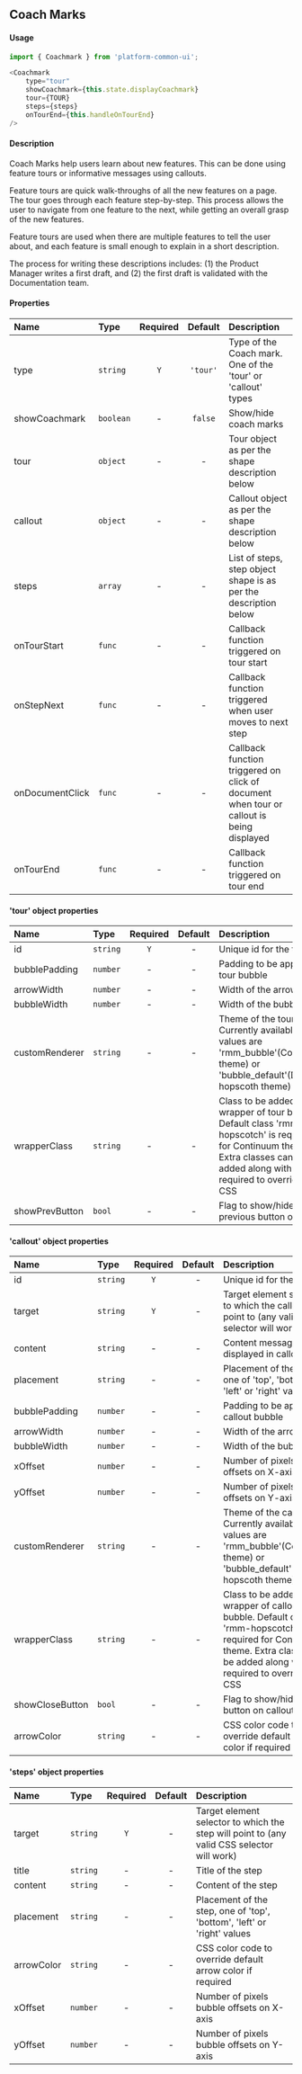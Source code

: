 ## Coach Marks
#### Usage
```js
import { Coachmark } from 'platform-common-ui';
```
```js
<Coachmark
    type="tour"
    showCoachmark={this.state.displayCoachmark}
    tour={TOUR}
    steps={steps}
    onTourEnd={this.handleOnTourEnd}
/>
```

#### Description
Coach Marks help users learn about new features. This can be done using feature tours or informative messages using callouts.

Feature tours are quick walk-throughs of all the new features on a page. The tour goes through each feature step-by-step. This process allows the user to navigate from one feature to the next, while getting an overall grasp of the new features.

Feature tours are used when there are multiple features to tell the user about, and each feature is small enough to explain in a short description.

The process for writing these descriptions includes: (1) the Product Manager writes a first draft, and (2) the first draft is validated with the Documentation team.

#### Properties
Name            | Type               | Required | Default     | Description       
:-------------- | :----------------- | :------: | :-----:     | :-----------
type            | `string`           | `Y`      | `'tour'`    | Type of the Coach mark. One of the 'tour' or 'callout' types
showCoachmark   | `boolean`          | -        | `false`     | Show/hide coach marks
tour            | `object`           | -        | -           | Tour object as per the shape description below
callout         | `object`           | -        | -           | Callout object as per the shape description below
steps           | `array`            | -        | -           | List of steps, step object shape is as per the description below
onTourStart     | `func`             | -        | -           | Callback function triggered on tour start
onStepNext      | `func`             | -        | -           | Callback function triggered when user moves to next step
onDocumentClick | `func`             | -        | -           | Callback function triggered on click of document when tour or callout is being displayed
onTourEnd       | `func`             | -        | -           | Callback function triggered on tour end

#### 'tour' object properties
Name            | Type               | Required | Default            | Description       
:-------------- | :----------------- | :------: | :-----:            | :-----------
id              | `string`           | `Y`      | -                  | Unique id for the tour
bubblePadding   | `number`           | -        | -                  | Padding to be applied on tour bubble
arrowWidth      | `number`           | -        | -                  | Width of the arrow
bubbleWidth     | `number`           | -        | -                  | Width of the bubble
customRenderer  | `string`           | -        | -                  | Theme of the tour. Currently available values are 'rmm_bubble'(Continuum theme) or 'bubble_default'(Default hopscoth theme)
wrapperClass    | `string`           | -        | -                  | Class to be added on wrapper of tour bubble. Default class 'rmm-hopscotch' is required for Continuum theme. Extra classes can be added along with it if required to override any CSS
showPrevButton  | `bool`             | -        | -                  | Flag to show/hide previous button on tour

#### 'callout' object properties
Name            | Type               | Required | Default            | Description       
:-------------- | :----------------- | :------: | :-----:            | :-----------
id              | `string`           | `Y`      | -                  | Unique id for the callout
target          | `string`           | `Y`      | -                  | Target element selector to which the callout will point to (any valid CSS selector will work)
content         | `string`           | -        | -                  | Content message to be displayed in callout
placement       | `string`           | -        | -                  | Placement of the callout, one of 'top', 'bottom', 'left' or 'right' values
bubblePadding   | `number`           | -        | -                  | Padding to be applied on callout bubble
arrowWidth      | `number`           | -        | -                  | Width of the arrow
bubbleWidth     | `number`           | -        | -                  | Width of the bubble
xOffset         | `number`           | -        | -                  | Number of pixels bubble offsets on X-axis
yOffset         | `number`           | -        | -                  | Number of pixels bubble offsets on Y-axis
customRenderer  | `string`           | -        | -                  | Theme of the callout. Currently available values are 'rmm_bubble'(Continuum theme) or 'bubble_default'(Default hopscoth theme)
wrapperClass    | `string`           | -        | -                  | Class to be added on wrapper of callout bubble. Default class 'rmm-hopscotch' is required for Continuum theme. Extra classes can be added along with it if required to override any CSS
showCloseButton | `bool`             | -        | -                  | Flag to show/hide close button on callout
arrowColor      | `string`           | -        | -                  | CSS color code to override default arrow color if required

#### 'steps' object properties
Name            | Type               | Required | Default            | Description       
:-------------- | :----------------- | :------: | :-----:            | :-----------
target          | `string`           | `Y`      | -                  | Target element selector to which the step will point to (any valid CSS selector will work)
title           | `string`           | -        | -                  | Title of the step
content         | `string`           | -        | -                  | Content of the step
placement       | `string`           | -        | -                  | Placement of the step, one of 'top', 'bottom', 'left' or 'right' values
arrowColor      | `string`           | -        | -                  | CSS color code to override default arrow color if required
xOffset         | `number`           | -        | -                  | Number of pixels bubble offsets on X-axis
yOffset         | `number`           | -        | -                  | Number of pixels bubble offsets on Y-axis